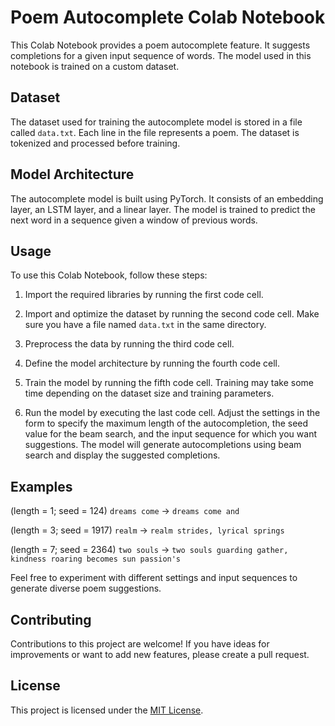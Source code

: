 # Poem Autocomplete Colab Notebook

This Colab Notebook provides a poem autocomplete feature. It suggests completions for a given input sequence of words. The model used in this notebook is trained on a custom dataset.

## Dataset

The dataset used for training the autocomplete model is stored in a file called `data.txt`. Each line in the file represents a poem. The dataset is tokenized and processed before training.

## Model Architecture

The autocomplete model is built using PyTorch. It consists of an embedding layer, an LSTM layer, and a linear layer. The model is trained to predict the next word in a sequence given a window of previous words.

## Usage

To use this Colab Notebook, follow these steps:

1. Import the required libraries by running the first code cell.

2. Import and optimize the dataset by running the second code cell. Make sure you have a file named `data.txt` in the same directory.

3. Preprocess the data by running the third code cell.

4. Define the model architecture by running the fourth code cell.

5. Train the model by running the fifth code cell. Training may take some time depending on the dataset size and training parameters.

6. Run the model by executing the last code cell. Adjust the settings in the form to specify the maximum length of the autocompletion, the seed value for the beam search, and the input sequence for which you want suggestions. The model will generate autocompletions using beam search and display the suggested completions.

## Examples

(length = 1; seed = 124) ` dreams come ` -> ` dreams come and `

(length = 3; seed = 1917) ` realm ` -> ` realm strides, lyrical springs `

(length = 7; seed = 2364) ` two souls ` -> ` two souls guarding gather, kindness roaring becomes sun passion's `

Feel free to experiment with different settings and input sequences to generate diverse poem suggestions.

## Contributing

Contributions to this project are welcome! If you have ideas for improvements or want to add new features, please create a pull request.

## License

This project is licensed under the [MIT License](LICENSE).
